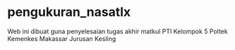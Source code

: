 # pengukuran_nasatlx
Web ini dibuat guna penyelesaian tugas akhir matkul PTI Kelompok 5 Poltek Kemenkes Makassar Jurusan Kesling
